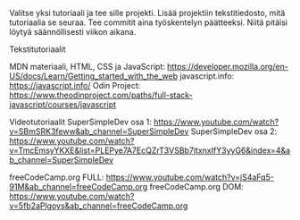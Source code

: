 Valitse yksi tutoriaali ja tee sille projekti.
Lisää projektiin tekstitiedosto, mitä tutoriaalia se seuraa.
Tee commitit aina työskentelyn päätteeksi. Niitä pitäisi löytyä säännöllisesti viikon aikana.

Tekstitutoriaalit

MDN materiaali, HTML, CSS ja JavaScript: https://developer.mozilla.org/en-US/docs/Learn/Getting_started_with_the_web
javascript.info: https://javascript.info/
Odin Project: https://www.theodinproject.com/paths/full-stack-javascript/courses/javascript

Videotutoriaalit
SuperSimpleDev osa 1: https://www.youtube.com/watch?v=SBmSRK3feww&ab_channel=SuperSimpleDev
SuperSimpleDev osa 2: https://www.youtube.com/watch?v=TmcEmsyYKXE&list=PLEPye7A7EcQZrT3VSBb7jtxnxIfY3yyG6&index=4&ab_channel=SuperSimpleDev

freeCodeCamp.org FULL: https://www.youtube.com/watch?v=jS4aFq5-91M&ab_channel=freeCodeCamp.org
freeCodeCamp.org DOM: https://www.youtube.com/watch?v=5fb2aPlgoys&ab_channel=freeCodeCamp.org
